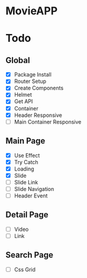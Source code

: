 # MovieAPP

# Todo

## Global

- [x] Package Install
- [x] Router Setup
- [x] Create Components
- [x] Helmet
- [x] Get API
- [x] Container
- [x] Header Responsive
- [ ] Main Container Responsive

## Main Page

- [x] Use Effect
- [x] Try Catch
- [x] Loading
- [x] Slide
- [ ] Slide Link
- [ ] Slide Navigation
- [ ] Header Event

## Detail Page

- [ ] Video
- [ ] Link

## Search Page

- [ ] Css Grid
